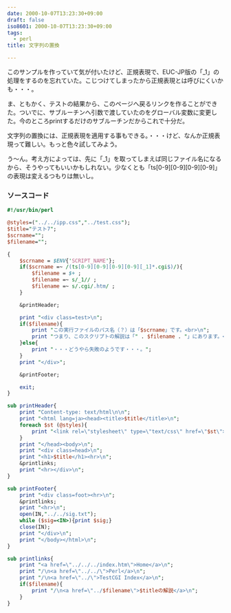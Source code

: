 ```yaml
---
date: 2000-10-07T13:23:30+09:00
draft: false
iso8601: 2000-10-07T13:23:30+09:00
tags:
  - perl
title: 文字列の置換

---
```


このサンプルを作っていて気が付いたけど、正規表現で、EUC-JP版の「_1」の処理をするのを忘れていた。こじつけてしまったから正規表現とは呼びにくいかも・・・。

ま、ともかく、テストの結果から、このページへ戻るリンクを作ることができた。ついでに、サブルーチンへ引数で渡していたのをグローバル変数に変更した。今のところprintするだけのサブルーチンだからこれで十分だ。

文字列の置換には、正規表現を適用する事もできる。・・・けど、なんか正規表現って難しい。もっと色々試してみよう。

う〜ん。考え方によっては、先に「_1」を取ってしまえば同じファイル名になるから、そうやってもいいかもしれない。少なくとも「ts[0-9][0-9][0-9][0-9]」の表現は変えるつもりは無いし。

### ソースコード

```perl
#!/usr/bin/perl

@styles=("../../ipp.css","../test.css");
$title="テスト7";
$scrname="";
$filename="";

{
    $scrname = $ENV{'SCRIPT_NAME'};
    if($scrname =~ /(ts[0-9][0-9][0-9][0-9][_1]*.cgi$)/){
        $filename = $+ ;
        $filename =~ s/_1// ;
        $filename =~ s/.cgi/.htm/ ;
    }

    &printHeader;

    print "<div class=test>\n";
    if($filename){
        print "この実行ファイルのパス名（？）は「$scrname」です。<br>\n";
        print "つまり、このスクリプトの解説は「" . $filename . "」にあります。<br>\n";
    }else{
        print "・・・どうやら失敗のようです・・・。";
    }
    print "</div>";

    &printFooter;

    exit;
}

sub printHeader{
    print "Content-type: text/html\n\n";
    print "<html lang=ja><head><title>$title</title>\n";
    foreach $st (@styles){
        print "<link rel=\"stylesheet\" type=\"text/css\" href=\"$st\">\n";
    }
    print "</head><body>\n";
    print "<div class=head>\n";
    print "<h1>$title</h1><hr>\n";
    &printlinks;
    print "<hr></div>\n";
}

sub printFooter{
    print "<div class=foot><hr>\n";
    &printlinks;
    print "<hr>\n";
    open(IN,"../../sig.txt");
    while ($sig=<IN>){print $sig;}
    close(IN);
    print "</div>\n";
    print "</body></html>\n";
}

sub printlinks{
    print "<a href=\"../../../index.htm\">Home</a>\n";
    print "/\n<a href=\"../../\">Perl</a>\n";
    print "/\n<a href=\"../\">TestCGI Index</a>\n";
    if($filename){
        print "/\n<a href=\"../$filename\">$titleの解説</a>\n";
    }
}
```

